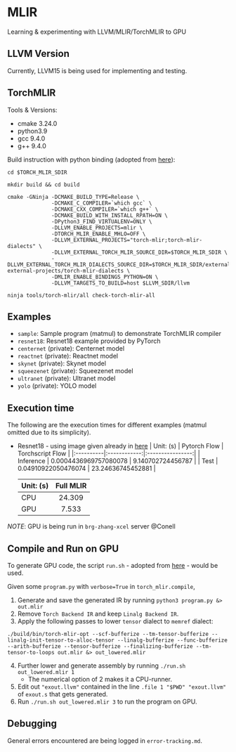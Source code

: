 # MLIR
Learning & experimenting with LLVM/MLIR/TorchMLIR to GPU

## LLVM Version
Currently, LLVM15 is being used for implementing and testing.

## TorchMLIR
Tools & Versions:
* cmake 3.24.0
* python3.9
* gcc 9.4.0
* g++ 9.4.0

Build instruction with python binding (adopted from [here](https://github.com/llvm/torch-mlir/blob/main/build_tools/build_standalone.sh)):
```
cd $TORCH_MLIR_SDIR

mkdir build && cd build

cmake -GNinja -DCMAKE_BUILD_TYPE=Release \
              -DCMAKE_C_COMPILER=`which gcc` \
              -DCMAKE_CXX_COMPILER=`which g++` \
              -DCMAKE_BUILD_WITH_INSTALL_RPATH=ON \ 
              -DPython3_FIND_VIRTUALENV=ONLY \ 
              -DLLVM_ENABLE_PROJECTS=mlir \
              -DTORCH_MLIR_ENABLE_MHLO=OFF \
              -DLLVM_EXTERNAL_PROJECTS="torch-mlir;torch-mlir-dialects" \
              -DLLVM_EXTERNAL_TORCH_MLIR_SOURCE_DIR=$TORCH_MLIR_SDIR \
              -DLLVM_EXTERNAL_TORCH_MLIR_DIALECTS_SOURCE_DIR=$TORCH_MLIR_SDIR/externals/llvm-external-projects/torch-mlir-dialects \
              -DMLIR_ENABLE_BINDINGS_PYTHON=ON \
              -DLLVM_TARGETS_TO_BUILD=host $LLVM_SDIR/llvm

ninja tools/torch-mlir/all check-torch-mlir-all
```

## Examples
* `sample`: Sample program (matmul) to demonstrate TorchMLIR compiler
* `resnet18`: Resnet18 example provided by PyTorch
* `centernet` (private): Centernet model
* `reactnet` (private): Reactnet model
* `skynet` (private): Skynet model
* `squeezenet` (private): Squeezenet model
* `ultranet` (private): Ultranet model
* `yolo` (private): YOLO model

## Execution time
The following are the execution times for different examples (matmul omitted due to its simplicity).
* Resnet18 - using image given already in [here](https://github.com/llvm/torch-mlir/blob/main/examples/torchscript_resnet18.py#L62)
  | Unit: (s) | Pytorch Flow | Torchscript Flow |
  |:----------|:------------:|:----------------:|
  | Inference | 0.0004436969757080078 | 9.140702724456787 |
  |   Test    | 0.04910922050476074   | 23.24636745452881 |

  | Unit: (s) | Full MLIR |
  |:----------|:---------:|
  |    CPU    |  24.309   |
  |    GPU    |  7.533    |

_NOTE_: GPU is being run in `brg-zhang-xcel` server @Conell

## Compile and Run on GPU
To generate GPU code, the script `run.sh` - adopted from [here](https://github.com/zzzDavid/mlir-playground/blob/main/gpu-backend/compile.sh) - would be used.

Given some `program.py` with `verbose=True` in `torch_mlir.compile`,
1. Generate and save the generated IR by running `python3 program.py &> out.mlir`
2. Remove `Torch Backend IR` and keep `Linalg Backend IR`.
3. Apply the following passes to lower `tensor` dialect to `memref` dialect:
```
./build/bin/torch-mlir-opt --scf-bufferize --tm-tensor-bufferize --linalg-init-tensor-to-alloc-tensor --linalg-bufferize --func-bufferize --arith-bufferize --tensor-bufferize --finalizing-bufferize --tm-tensor-to-loops out.mlir &> out_lowered.mlir 
```
4. Further lower and generate assembly by running `./run.sh out_lowered.mlir 1`
    * The numerical option of 2 makes it a CPU-runner.
5. Edit out `"exout.llvm"` contained in the line `.file 1 "$PWD" "exout.llvm"` of `exout.s` that gets generated.
6. Run `./run.sh out_lowered.mlir 3` to run the program on GPU.

## Debugging
General errors encountered are being logged in `error-tracking.md`.
